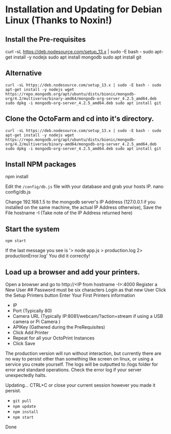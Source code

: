 # Installation and Updating for Debian Linux (Thanks to Noxin!)

## Install the Pre-requisites

curl -sL https://deb.nodesource.com/setup_13.x | sudo -E bash - sudo apt-get install -y nodejs sudo apt install mongodb sudo apt install git

## Alternative

`curl -sL https://deb.nodesource.com/setup_13.x | sudo -E bash - sudo apt-get install -y nodejs wget https://repo.mongodb.org/apt/ubuntu/dists/bionic/mongodb-org/4.2/multiverse/binary-amd64/mongodb-org-server_4.2.5_amd64.deb sudo dpkg -i mongodb-org-server_4.2.5_amd64.deb sudo apt install git`

## Clone the OctoFarm and cd into it's directory.

`curl -sL https://deb.nodesource.com/setup_13.x | sudo -E bash - sudo apt-get install -y nodejs wget https://repo.mongodb.org/apt/ubuntu/dists/bionic/mongodb-org/4.2/multiverse/binary-amd64/mongodb-org-server_4.2.5_amd64.deb sudo dpkg -i mongodb-org-server_4.2.5_amd64.deb sudo apt install git`

## Install NPM packages

npm install

Edit the `/config/db.js` file with your database and grab your hosts IP.
nano config/db.js

Change 192.168.1.5 to the mongodb server's IP Address (127.0.0.1 if you installed on the same machine, the actual IP Address otherwise), Save the File hostname -I (Take note of the IP Address returned here)

## Start the system

`npm start`

If the last message you see is '> node app.js > production.log 2> productionError.log' You did it correctly!

## Load up a browser and add your printers.

Open a browser and go to http://<IP from hostname -I>:4000 Register a New User ## Password must be six characters Login as that new User Click the Setup Printers button Enter Your First Printers information

- IP
- Port (Typically 80)
- Camera URL (Typically IP:8081/webcam/?action=stream if using a USB camera or Pi Camera )
- APIKey (Gathered during the PreRequisites)
- Click Add Printer
- Repeat for all your OctoPrint Instances
- Click Save

The production version will run without interaction, but currently there are no way to persist other than something like screen on linux, or using a service you create yourself. The logs will be outputted to /logs folder for error and standard operations. Check the error log if your server unexpectedly halts.

Updating... CTRL+C or close your current session however you made it persist.

- `git pull`
- `npm update`
- `npm install`
- `npm start`

Done
